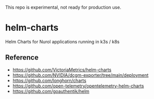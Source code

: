 This repo is experimental, not ready for production use.

# helm-charts
Helm Charts for Nurol applications running in k3s / k8s

## Reference
- https://github.com/VictoriaMetrics/helm-charts
- https://github.com/NVIDIA/dcgm-exporter/tree/main/deployment
- https://github.com/longhorn/charts
- https://github.com/open-telemetry/opentelemetry-helm-charts
- https://github.com/goauthentik/helm
